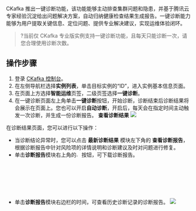 CKafka 推出一键诊断功能，该功能能够主动排查集群问题和隐患，并基于腾讯云专家经验沉淀给出问题解决方案，自动归纳健康检查结果生成报告。一键诊断能力能够为用户提取关键信息、定位问题、提供专业解决建议，实现运维体验闭环。

> ?当前仅 CKafka 专业版实例支持一键诊断功能，且每天只能诊断一次，请您合理使用诊断次数。

## 操作步骤

1. 登录 [CKafka 控制台](https://console.cloud.tencent.com/ckafka)。
2. 在左侧导航栏选择**实例列表**，单击目标实例的“ID”，进入实例基本信息页面。
3. 在页面上方选择**智能运维**页签，二级页签选择**一键诊断**。
4. 在一键诊断页面左上角单击**一键诊断**按钮，开始诊断，诊断结束后诊断结果将会展示在页面上。您也可以开启**自动诊断**，开启后，每天会在指定时间主动触发一次诊断，并生成一份诊断报告。
**查看诊断结果**
![](https://qcloudimg.tencent-cloud.cn/raw/7379603d1f2eb92ae98835a7c5713f11.png)

在诊断结果页面，您可以进行以下操作：
- 当诊断结论异常时，您可以点击 **最新诊断结果** 模块左下角的 **查看诊断报告**，根据诊断报告中针对风险项的详情说明和诊断建议及时对问题进行修复。
- 单击**诊断报告**模块右上角的<img src="https://main.qcloudimg.com/raw/b83179db50c934639e5f0e5a151295e1.png"  style="margin:0;" width="3%">按钮，可下载诊断报告。
- 单击**诊断报告**模块右边栏的时间，可查看历史诊断记录的诊断报告。
![](https://qcloudimg.tencent-cloud.cn/raw/cf38372ecd1a3338ce8946f8ae83b3c1.png)






